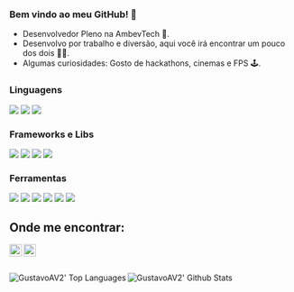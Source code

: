 ### Bem vindo ao meu GitHub! 👋

- Desenvolvedor Pleno na AmbevTech 🍺.
- Desenvolvo por trabalho e diversão, aqui você irá encontrar um pouco dos dois 👨‍💻.   
- Algumas curiosidades: Gosto de hackathons, cinemas e FPS 🕹️.

### Linguagens

![](https://img.shields.io/badge/Python-informational?style=flat&logo=python&logoColor=white&color=2bbc8a)
![](https://img.shields.io/badge/CSharp-informational?style=flat&logo=CSharp&logoColor=white&color=2bbc8a)
![](https://img.shields.io/badge/JavaScript%20[Learning]-informational?style=flat&logo=javascript&logoColor=white&color=2bbc8a)

### Frameworks e Libs

![](https://img.shields.io/badge/FastAPI-informational?style=flat&logo=fastapi&logoColor=white&color=2bbc8a)
![](https://img.shields.io/badge/Flask-informational?style=flat&logo=flask&logoColor=white&color=2bbc8a)
![](https://img.shields.io/badge/DotNet-informational?style=flat&logo=DotNet&logoColor=white&color=2bbc8a)
![](https://img.shields.io/badge/Vue-informational?style=flat&logo=vue.js&logoColor=white&color=2bbc8a)

### Ferramentas

![](https://img.shields.io/badge/MySQL-informational?style=flat&logo=MySQL&logoColor=white&color=2bbc8a)
![](https://img.shields.io/badge/MongoDb-informational?style=flat&logo=MongoDb&logoColor=white&color=2bbc8a)
![](https://img.shields.io/badge/ServiceBus-informational?style=flat&logo=ServiceBus&logoColor=white&color=2bbc8a)
![](https://img.shields.io/badge/Docker-informational?style=flat&logo=docker&logoColor=white&color=2bbc8a)
![](https://img.shields.io/badge/AzureDevOps-informational?style=flat&logo=AzureDevOps&logoColor=white&color=2bbc8a)
![](https://img.shields.io/badge/Git-informational?style=flat&logo=git&logoColor=white&color=2bbc8a)

## Onde me encontrar:

[<img align="left" alt="Gustavo Voltolini | LinkedIn" width="22px" src="https://cdn.jsdelivr.net/npm/simple-icons@v3/icons/linkedin.svg" />][linkedin]
[<img align="left" alt="gustavo_volt | Instagram" width="22px" src="https://cdn.jsdelivr.net/npm/simple-icons@v3/icons/instagram.svg" />][instagram]

<br>
<br>
<br>

<a href="#">
    <img align="left" alt="GustavoAV2' Top Languages" src="https://github-readme-stats.vercel.app/api/top-langs/?username=GustavoAV2&layout=donut-vertical&theme=dark&hide=css,html,mako,scss" />
</a>
<a href="#">
    <img align="left" alt="GustavoAV2' Github Stats" src="https://github-readme-stats.vercel.app/api?username=GustavoAV2&show_icons=true&theme=dark" />
</a>

[website]: https://gustavovoltolini.com.br
[instagram]: https://instagram.com/gustavo_volt
[linkedin]: https://www.linkedin.com/in/gustavo-voltolini/
